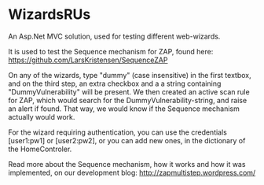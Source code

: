 WizardsRUs
==========

An Asp.Net MVC solution, used for testing different web-wizards. 

It is used to test the Sequence mechanism for ZAP, found here:
https://github.com/LarsKristensen/SequenceZAP

On any of the wizards, type "dummy" (case insensitive) in the first textbox, and on the third step, an extra checkbox and a a string containing "DummyVulnerability" will be present. We then created an active scan rule for ZAP, which would search for the DummyVulnerability-string, and raise an alert if found. That way, we would know if the Sequence mechanism actually would work.

For the wizard requiring authentication, you can use the credentials [user1:pw1] or [user2:pw2], or you can add new ones, in the dictionary of the HomeControler.

Read more about the Sequence mechanism, how it works and how it was implemented, on our development blog:
http://zapmultistep.wordpress.com/ 
